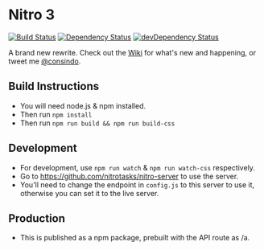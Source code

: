 # Nitro 3

[![Build Status](https://travis-ci.org/nitrotasks/nitro.svg?branch=master)](https://travis-ci.org/CaffeinatedCode/nitro)
[![Dependency Status](https://david-dm.org/nitrotasks/nitro.svg?theme=shields.io)](https://david-dm.org/nitrotasks/nitro)
[![devDependency Status](https://david-dm.org/nitrotasks/nitro/dev-status.svg?theme=shields.io)](https://david-dm.org/nitrotasks/nitro#info=devDependencies)

A brand new rewrite. Check out the [Wiki](https://github.com/nitrotasks/nitro/wiki) for what's new and happening, or tweet me [@consindo](https://twitter.com/consindo).

## Build Instructions
- You will need node.js & npm installed.
- Then run `npm install`
- Then run `npm run build && npm run build-css`

## Development
- For development, use `npm run watch` & `npm run watch-css` respectively.
- Go to <https://github.com/nitrotasks/nitro-server> to use the server.
- You'll need to change the endpoint in `config.js` to this server to use it, otherwise you can set it to the live server.

## Production
- This is published as a npm package, prebuilt with the API route as /a.